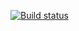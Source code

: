 [![Build status](https://ci.appveyor.com/api/projects/status/mf8d1wanx5v9dgew/branch/master?svg=true)](https://ci.appveyor.com/project/AlexeyZaharov/kurs-work-8fs92/branch/master)
